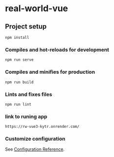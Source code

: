 # real-world-vue

## Project setup
```
npm install
```

### Compiles and hot-reloads for development
```
npm run serve
```

### Compiles and minifies for production
```
npm run build
```

### Lints and fixes files
```
npm run lint
```
### link to runing app
```
https://rw-vue3-kytr.onrender.com/
```

### Customize configuration
See [Configuration Reference](https://cli.vuejs.org/config/).
